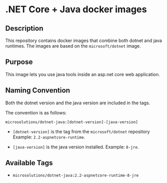 # .NET Core + Java docker images

## Description

This repository contains docker images that combine both dotnet and java runtimes.
The images are based on the `microsoft/dotnet` image.

## Purpose

This image lets you use java tools inside an asp.net core web application.

## Naming Convention

Both the dotnet version and the java version are included in the tags.

The convention is as follows:

`microsolutions/dotnet-java:[dotnet-version]-[java-version]`

- `[dotnet-version]` is the tag from the `microsoft/dotnet` repository
Example: `2.2-aspnetcore-runtime`.

- `[java-version]` is the java version installed.
Example: `8-jre`.

## Available Tags

- `microsolutions/dotnet-java:2.2-aspnetcore-runtime-8-jre`